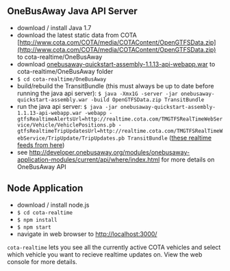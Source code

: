 ## OneBusAway Java API Server
- download / install Java 1.7
- download the latest static data from COTA [http://www.cota.com/COTA/media/COTAContent/OpenGTFSData.zip](http://www.cota.com/COTA/media/COTAContent/OpenGTFSData.zip) to cota-realtime/OneBusAway
- download [onebusaway-quickstart-assembly-1.1.13-api-webapp.war](https://github.com/OneBusAway/onebusaway-application-modules/wiki/OneBusAway-Quickstart-Guide) to cota-realtime/OneBusAway folder
- `$ cd cota-realtime/OneBusAway`
- build/rebuild the TransitBundle (this must always be up to date before running the java api server): `$ java -Xmx1G -server -jar onebusaway-quickstart-assembly.war -build OpenGTFSData.zip TransitBundle`
- run the java api server: `$ java -jar onebusaway-quickstart-assembly-1.1.13-api-webapp.war -webapp -gtfsRealtimeAlertsUrl=http://realtime.cota.com/TMGTFSRealTimeWebService/Vehicle/VehiclePositions.pb -gtfsRealtimeTripUpdatesUrl=http://realtime.cota.com/TMGTFSRealTimeWebService/TripUpdate/TripUpdates.pb TransitBundle` ([these realtime feeds from here](http://www.cota.com/data))
- see http://developer.onebusaway.org/modules/onebusaway-application-modules/current/api/where/index.html for more details on OneBusAway API

## Node Application
- download / install node.js
- `$ cd cota-realtime`
- `$ npm install`
- `$ npm start`
- navigate in web browser to [http://localhost:3000/](http://localhost:3000/)

`cota-realtime` lets you see all the currently active COTA vehicles and select which vehicle you want to recieve realtime updates on. View the web console for more details.
